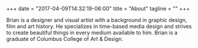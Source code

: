 +++
date = "2017-04-09T14:32:19-06:00"
title = "About"
tagline = ""
+++

Brian is a designer and visual artist with a background in graphic design, film and art history. He specializes in time-based media design and strives to create beautiful things in every medium available to him. Brian is a graduate of Columbus College of Art & Design.